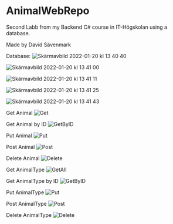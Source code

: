 # AnimalWebRepo
Second Labb from my Backend C# course in IT-Högskolan using a database.

Made by David Sävenmark

Database:
![Skärmavbild 2022-01-20 kl  13 40 40](https://user-images.githubusercontent.com/71319396/150343281-6c36f352-1182-4ea1-baf3-c85ab7218a34.png)

![Skärmavbild 2022-01-20 kl  13 41 00](https://user-images.githubusercontent.com/71319396/150343312-9f2670d4-ff2b-406c-89bd-950c77338e5c.png)

![Skärmavbild 2022-01-20 kl  13 41 11](https://user-images.githubusercontent.com/71319396/150343316-b040ff89-b516-40bd-997e-2cd9e2bb9cd8.png)

![Skärmavbild 2022-01-20 kl  13 41 25](https://user-images.githubusercontent.com/71319396/150343328-4d1d95fb-0e3b-478b-bd65-04232048f19f.png)

![Skärmavbild 2022-01-20 kl  13 41 43](https://user-images.githubusercontent.com/71319396/150343347-a73d8080-bbce-45b7-a8d4-b0a424c6c0c4.png)


Get Animal
![Get](https://user-images.githubusercontent.com/71319396/150342891-d0a1b3cc-bf96-43fd-a042-cb527a16a7c0.png)

Get Animal by ID
![GetByID](https://user-images.githubusercontent.com/71319396/150342935-7be4a379-6f80-4b73-97dc-c9fef2e43d91.png)

Put Animal 
![Put](https://user-images.githubusercontent.com/71319396/150342916-368d367c-4309-4eda-93f9-4db89b547476.png)

Post Animal
![Post](https://user-images.githubusercontent.com/71319396/150342974-5864c140-ef3c-4079-84bc-c0d505c60c9f.png)

Delete Animal
![Delete](https://user-images.githubusercontent.com/71319396/150342980-d192ff73-2080-4d91-9c72-1d352d8bb4ec.png)

Get AnimalType
![GetAll](https://user-images.githubusercontent.com/71319396/150343103-11c850dc-e653-4491-bfeb-ad001bc99675.png)

Get AnimalType by ID
![GetByID](https://user-images.githubusercontent.com/71319396/150343125-48333cc3-18e1-436e-b0c9-b5a6701297b4.png)

Put AnimalType
![Put](https://user-images.githubusercontent.com/71319396/150343134-4f829767-80d2-4fc1-a06a-1d1610c2ca92.png)

Post AnimalType
![Post ](https://user-images.githubusercontent.com/71319396/150343140-36407474-61d9-4bba-8ad6-2d3a235b9fee.png)

Delete AnimalType
![Delete](https://user-images.githubusercontent.com/71319396/150343148-916db83d-62df-4658-837a-30428dfddc8a.png)
